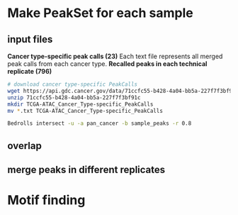 # Make PeakSet for each sample
## input files
**Cancer type-specific peak calls (23)**
Each text file represents all merged peak calls from each cancer type. 
**Recalled peaks in each technical replicate (796)**
```bash
# download cancer type-specific PeakCalls
wget https://api.gdc.cancer.gov/data/71ccfc55-b428-4a04-bb5a-227f7f3bf91c
unzip 71ccfc55-b428-4a04-bb5a-227f7f3bf91c
mkdir TCGA-ATAC_Cancer_Type-specific_PeakCalls
mv *.txt TCGA-ATAC_Cancer_Type-specific_PeakCalls
```
```bash
Bedrolls intersect -u -a pan_cancer -b sample_peaks -r 0.8
```
## overlap
## merge peaks in different replicates
# Motif finding

<!--stackedit_data:
eyJoaXN0b3J5IjpbLTE4NzA3NDQ0ODEsMTU4NzczOTM1MiwtMj
A1MjI3MDMxMiwxNDU0MDkzNjM3LC0xNTE5MzgyNDE2LC0zNDIx
NjM3MSwtMTk1MTA0MzAyN119
-->